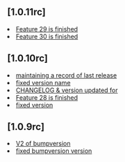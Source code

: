 ## [1.0.11rc]          
<li> <a href="https://github.com/khurrammalik/caremerge-github-version-flow/commit/0cb5d7576683ecc5ec54cc51d905ac5a1e504159"> Feature 29 is finished </a></li> 
<li> <a href="https://github.com/khurrammalik/caremerge-github-version-flow/commit/0f31abee8f951baed7dab3560d4e34136006c22d"> Feature 30 is finished </a></li> 

## [1.0.10rc]          
<li> <a href="https://github.com/khurrammalik/caremerge-github-version-flow/commit/c2cdde878b085fdb549ed7423ef710d4781a9dc5"> maintaining a record of last release </a></li> 
<li> <a href="https://github.com/khurrammalik/caremerge-github-version-flow/commit/b1e9413f8c35eb8042547246bc0b5cac4c171162"> fixed version name </a></li> 
<li> <a href="https://github.com/khurrammalik/caremerge-github-version-flow/commit/01711d44eb95a217e9ba65a11177300280cee2e9"> CHANGELOG & version updated for </a></li> 
<li> <a href="https://github.com/khurrammalik/caremerge-github-version-flow/commit/2a854fc75b9745ec560a6a4be0c363ad904a013f"> Feature 28 is finished </a></li> 
<li> <a href="https://github.com/khurrammalik/caremerge-github-version-flow/commit/3d0234c464f7fad81099a54a8bf09580ef4ae676"> fixed version </a></li> 

## [1.0.9rc]          
<li> <a href="https://github.com/khurrammalik/caremerge-github-version-flow/commit/45d914c1ff04dbfb86abf65f595b401a93434da0"> V2 of bumpversion </a></li> 
<li> <a href="https://github.com/khurrammalik/caremerge-github-version-flow/commit/f230d8842bdf84c87a49ea0d4d639a822d497ad6"> fixed bumpversion version </a></li> 
